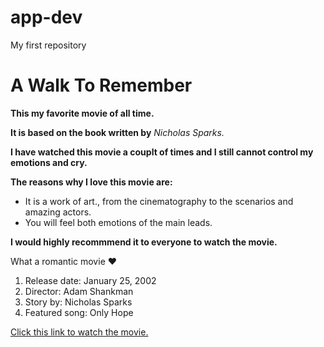 # app-dev
My first repository
# A Walk To Remember
**This my favorite movie of all time.**

**It is based on the book written by**
*Nicholas Sparks.*

**I have watched this movie a couplt of times and I still cannot control my emotions and cry.**

**The reasons why I love this movie are:**
- It is a work of art., from the cinematography to the scenarios and amazing actors.
- You will feel both emotions of the main leads.

**I would highly recommmend it to everyone to watch the movie.**

What a romantic movie :heart:

1. Release date: January 25, 2002
2. Director: Adam Shankman
3. Story by: Nicholas Sparks
4. Featured song: Only Hope

[Click this link to watch the movie.](https://www.imdb.com/title/tt0281358/)
